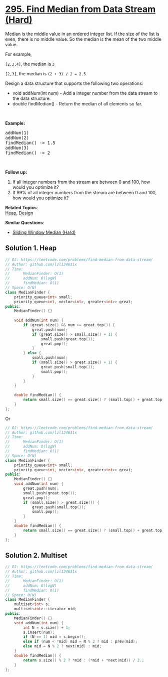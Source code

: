 # [295. Find Median from Data Stream (Hard)](https://leetcode.com/problems/find-median-from-data-stream/)

<p>Median is the middle value in an ordered integer list. If the size of the list is even, there is no middle value. So the median is the mean of the two middle value.</p>
For example,

<p><code>[2,3,4]</code>, the median is <code>3</code></p>

<p><code>[2,3]</code>, the median is <code>(2 + 3) / 2 = 2.5</code></p>

<p>Design a data structure that supports the following two operations:</p>

<ul>
	<li>void addNum(int num) - Add a integer number from the data stream to the data structure.</li>
	<li>double findMedian() - Return the median of all elements so far.</li>
</ul>

<p>&nbsp;</p>

<p><strong>Example:</strong></p>

<pre>addNum(1)
addNum(2)
findMedian() -&gt; 1.5
addNum(3) 
findMedian() -&gt; 2
</pre>

<p>&nbsp;</p>

<p><strong>Follow up:</strong></p>

<ol>
	<li>If all integer numbers from the stream are between 0&nbsp;and 100, how would you optimize it?</li>
	<li>If 99% of all integer numbers from the stream are between 0 and 100, how would you optimize it?</li>
</ol>


**Related Topics**:  
[Heap](https://leetcode.com/tag/heap/), [Design](https://leetcode.com/tag/design/)

**Similar Questions**:
* [Sliding Window Median (Hard)](https://leetcode.com/problems/sliding-window-median/)

## Solution 1. Heap

```cpp
// OJ: https://leetcode.com/problems/find-median-from-data-stream/
// Author: github.com/lzl124631x
// Time:
//      MedianFinder: O(1)
//      addNum: O(logN)
//      findMedian: O(1)
// Space: O(N)
class MedianFinder {
    priority_queue<int> small;
    priority_queue<int, vector<int>, greater<int>> great;
public:
    MedianFinder() {}
    
    void addNum(int num) {
        if (great.size() && num >= great.top()) {
            great.push(num);
            if (great.size() > small.size() + 1) {
                small.push(great.top());
                great.pop();
            }
        } else {
            small.push(num);
            if (small.size() > great.size() + 1) {
                great.push(small.top());
                small.pop();
            }
        }
    }
    
    double findMedian() {
        return small.size() == great.size() ? (small.top() + great.top()) / 2. : (small.size() > great.size() ? small.top() : great.top());
    }
};
```

Or

```cpp
// OJ: https://leetcode.com/problems/find-median-from-data-stream/
// Author: github.com/lzl124631x
// Time:
//      MedianFinder: O(1)
//      addNum: O(logN)
//      findMedian: O(1)
// Space: O(N)
class MedianFinder {
    priority_queue<int> small;
    priority_queue<int, vector<int>, greater<int>> great;
public:
    MedianFinder() {}
    void addNum(int num) {
        great.push(num);
        small.push(great.top());
        great.pop();
        if (small.size() > great.size()) {
            great.push(small.top());
            small.pop();
        }
    }
    double findMedian() {
        return small.size() == great.size() ? (small.top() + great.top()) / 2. : (small.size() > great.size() ? small.top() : great.top());
    }
};
```

## Solution 2. Multiset

```cpp
// OJ: https://leetcode.com/problems/find-median-from-data-stream/
// Author: github.com/lzl124631x
// Time:
//      MedianFinder: O(1)
//      addNum: O(logN)
//      findMedian: O(1)
// Space: O(N)
class MedianFinder {
    multiset<int> s;
    multiset<int>::iterator mid;
public:
    MedianFinder() {}
    void addNum(int num) {
        int N = s.size() + 1;
        s.insert(num);
        if (N == 1) mid = s.begin();
        else if (num < *mid) mid = N % 2 ? mid : prev(mid);
        else mid = N % 2 ? next(mid) : mid;
    }
    double findMedian() {
        return s.size() % 2 ? *mid : (*mid + *next(mid)) / 2.;
    }
};
```